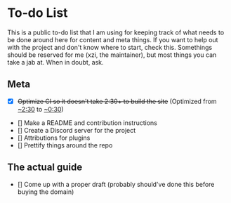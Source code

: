 # To-do List

This is a public to-do list that I am using for keeping track of what needs to be done around here for content and meta things. If you want to help out with the project and don't know where to start, check this. Somethings should be reserved for me (xzi, the maintainer), but most things you can take a jab at. When in doubt, ask.

## Meta

- [x] ~~Optimize CI so it doesn't take 2:30+ to build the site~~ (Optimized from [~2:30](https://github.com/xzi/startwriting/actions/runs/9726123914/job/26844209064) to [~0:30](https://github.com/xzi/startwriting/actions/runs/9726272152/workflow))
- [] Make a README and contribution instructions
- [] Create a Discord server for the project
- [] Attributions for plugins
- [] Prettify things around the repo

## The actual guide

- [] Come up with a proper draft (probably should've done this before buying the domain)

